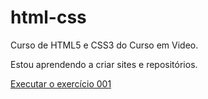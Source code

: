# html-css
 
Curso de HTML5 e CSS3 do Curso em Video.

Estou aprendendo a criar sites e repositórios.

<a href="https://henriquegennari.github.io/html-css/exercicios/ex001/index.html" target="_blank">Executar o exercício 001</a>